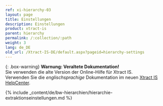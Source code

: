 ```yaml
---
ref: xi-hierarchy-03
layout: page
title: Einstellungen
description: Einstellungen
product: xtract-is
parent: hierarchy
permalink: /:collection/:path
weight: 3
lang: de_DE
old_url: /Xtract-IS-DE/default.aspx?pageid=hierarchy-settings
---
```


{: .box-warning}
**Warnung: Veraltete Dokumentation!** <br>
Sie verwenden die alte Version der Online-Hilfe für Xtract IS.<br>
Verwenden Sie die *englischsprachige* Dokumentation im neuen [Xtract IS HelpCenter](https://helpcenter.theobald-software.com/xtract-is/documentation/introduction/).

{% include _content/de/bw-hierarchien/hierarchie-extraktionseinstellungen.md %}
